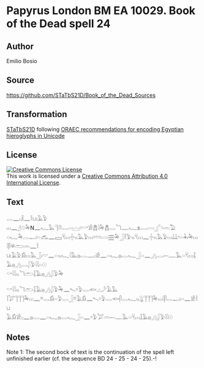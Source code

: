 # Papyrus London BM EA 10029. Book of the Dead spell 24

## Author 

Emilio Bosio

## Source 

https://github.com/STaTbS21D/Book_of_the_Dead_Sources

## Transformation 

[STaTbS21D](https://statbs21d.github.io/) following [ORAEC recommendations for encoding Egyptian hieroglyphs in Unicode](https://github.com/oraec/recommendations-encoding-hieroglyphs)

## License 

<a rel="license" href="http://creativecommons.org/licenses/by/4.0/"><img alt="Creative Commons License" style="border-width:0" src="https://i.creativecommons.org/l/by/4.0/88x31.png" /></a><br />This work is licensed under a <a rel="license" href="http://creativecommons.org/licenses/by/4.0/">Creative Commons Attribution 4.0 International License</a>.

## Text 

<hiero><rubrum>𓂋𓈖𓏤𓏎𓈖𓎛𓂓𓏤𓄿𓅱</rubrum><br>
<rubrum>𓏥𓈖</rubrum>𓊨𓇳𓅆N𓈖𓆑𓅓𓊹𓌨𓂋𓏏𓈉𓏌𓎡𓀀𓆣𓇋𓅆𓆣𓂋𓆓𓊃𓆑𓁷𓂋𓇯𓂾𓄹𓏛𓅐<br>
𓏏𓆑𓅆𓂋𓂝𓏏𓃹𓈖𓈙𓄛𓏥𓏶𓏭𓅓𓅱𓏥𓏌𓏌𓏌𓇯𓈗𓅆𓃀𓎛𓅱𓏭𓄛𓏥𓈖𓏶𓏭𓅓𓅱𓏥𓍑𓍑𓏌𓏏𓇓𓏤𓅆𓏥𓇋𓋴𓋬𓂧𓏛𓈖𓎛<br>
𓂓𓏤𓄿𓅱𓀁𓏥𓅓𓃀𓏤𓎟𓈖𓏏𓏭𓆑𓇋𓅓𓐍𓂋𓊃𓏤𓀀𓈖𓏏𓆑𓐍𓂋𓆑𓃀𓏏𓈖𓂻𓂋𓍿𓊃𓅓𓏏𓄛𓏥𓆼𓄿𓐍𓂻𓂋𓆄𓅱𓇋𓇋𓏏𓇳<br>
<rubrum>𓎡𓇋𓇋𓏭𓆓𓂧</rubrum>𓆼𓄿𓐍𓂻𓆄𓅱𓅆<br>
<br>
<rubrum>𓎡𓇋𓇋𓏭𓆓𓂧</rubrum>𓆼𓄿𓐍𓂻𓆄𓅱𓅆𓈖𓍇𓏌𓅱𓂋𓆟𓈎𓌳𓄿𓅓<br>
𓌙𓅯𓊹𓊹𓊹𓅆𓏥𓈖𓎼𓂋𓀁𓏏𓅱𓂋𓃀𓎼𓄿𓀁𓈖𓍇𓏌𓅱𓂋𓆟𓋴𓂋𓆑𓏭𓊮𓊹𓊹𓊹𓅆𓏥𓇋𓋴𓂋𓂝𓏏𓈖𓀀𓎛𓂓<br>
𓄿𓀁𓀀𓊪𓈖𓐍𓂋𓈖𓏏𓆑𓐍𓂋𓆑𓃀𓏏𓈖𓏌𓅱𓅯𓏛𓍿𓊃𓅓𓏏𓄛𓏥𓆼𓄿𓐍𓂻𓆄𓅱𓇋𓇋𓇳<br></hiero>

## Notes 

Note  1: The second bock of text is the continuation of the spell left unfinished earlier (cf. the sequence BD 24 - 25 - 24 - 25).-!
